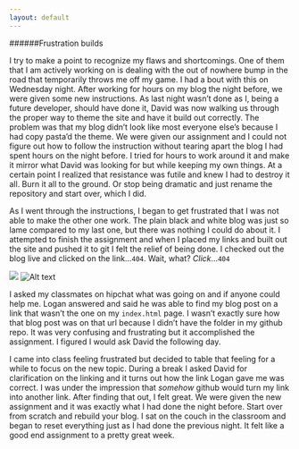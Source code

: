 ```yaml
---
layout: default
---
```

######Frustration builds


I try to make a point to recognize my flaws and shortcomings. One of them that I am actively working on is dealing with the out of nowhere bump in the road that temporarily throws me off my game. I had a bout with this on Wednesday night. After working for hours on my blog the night before, we were given some new instructions. As last night wasn’t done as I, being a future developer, should have done it, David was now walking us through the proper way to theme the site and have it build out correctly. The problem was that my blog didn’t look like most everyone else’s because I had copy pasta’d the theme. We were given our assignment and I could not figure out how to follow the instruction without tearing apart the blog I had spent hours on the night before. I tried for hours to work around it and make it mirror what David was looking for but while keeping my own things. At a certain point I realized that resistance was futile and knew I had to destroy it all. Burn it all to the ground. Or stop being dramatic and just rename the repository and start over, which I did.

As I went through the instructions, I began to get frustrated that I was not able to make the other one work. The plain black and white blog was just so lame compared to my last one, but there was nothing I could do about it. I attempted to finish the assignment and when I placed my links and built out the site and pushed it to git I felt the relief of being done. I checked out the blog live and clicked on the link…```404```. Wait, what? _Click_…```404```

<img src="http://cdn.gifbay.com/2012/10/nerd_rage-7546.gif"/>

<img src="http://i1238.photobucket.com/albums/ff482/heathgk/LizLemonhighfive.gif" alt="Alt text">

I asked my classmates on hipchat what was going on and if anyone could help me. Logan answered and said he was able to find my blog post on a link that wasn’t the one on my ```index.html``` page. I wasn’t exactly sure how that blog post was on that url because I didn’t have the folder in my github repo. It was very confusing and frustrating but it accomplished the assignment. I figured I would ask David the following day.


I came into class feeling frustrated but decided to table that feeling for a while to focus on the new topic. During a break I asked David for clarification on the linking and it turns out how the link Logan gave me was correct. I was under the impression that *somehow* github would turn my link into another link. After finding that out, I felt great. We were given the new assignment and it was exactly what I had done the night before. Start over from scratch and rebuild your blog. I sat on the couch in the classroom and began to reset everything just as I had done the previous night. It felt like a good end assignment to a pretty great week.